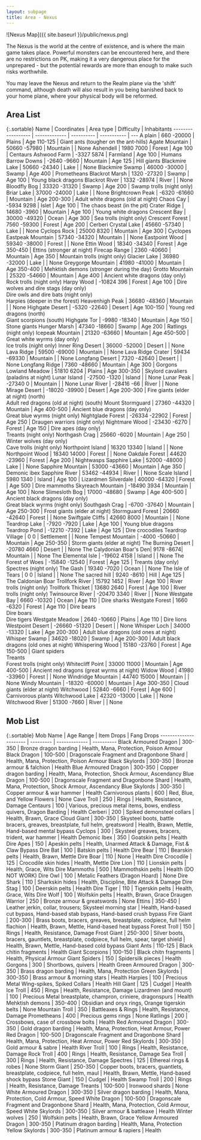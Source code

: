 ```yaml
---
layout: subpage
title: Area - Nexus
---
```


![Nexus Map]({{ site.baseurl }}/public/nexus.png)

The Nexus is the world at the centre of existence, and is where the main game
takes place.  Powerful monsters can be encountered here, and there are no
restrictions on PK, making it a very dangerous place for the unprepared - but
the potential rewards are more than enough to make such risks worthwhile.

You may leave the Nexus and return to the Realm plane via the 'shift' command,
although death will also result in you being banished back to your home plane,
where your physical body will be reformed.

## Area List

{:.sortable}
Name               | Coordinates   | Area type  | Difficulty  | Inhabitants
------------------ | ------------- | ---------- | ----------- | ---
A plain            | 660 -20000    | Plains     | Age 110-125 | Giant ants (tougher on the ant-hills)
Agate Mountain     | 50660 -57980  | Mountain   |             | None
Ashendell          | 1980 7000     | Forest     | Age 100     | Centaurs
Ashwood Farm       | -3327 5874    | Farmland   | Age 100     | Humans
Barrow Downs       | -2640 -9660   | Mountain   | Age 125     | Hill giants
Blackmire Lake     | 50660 -24340  | Lake       |             | None
Blackmire Swamp    | 46000 -30000  | Swamp      | Age 400     | Prometheans
Blackrot Marsh     | 1320 -27320   | Swamp      | Age 100     | Young black dragons
Blackrot River     | 1332 -28974   | River      |             | None
Bloodfly Bog       | 33320 -31320  | Swamp      | Age 200     | Swamp trolls (night only)
Briar Lake         | 37000 -24000  | Lake       |             | None
Brightcrown Peak   | -6320 -61660  | Mountain   | Age 200-300 | Adult white dragons (old at night)
Chaos Cay          | -5934 9298    | Islet      | Age 100     | The chaos beast (in the pit)
Crater Ridge       | 14680 -3960   | Mountain   | Age 100     | Young white dragons
Crescent Bay       | 30000 -49320  | Ocean      | Age 300     | Sea trolls (night only)
Crescent Forest    | 7560 -59300   | Forest     | Age 200     | Cerberi
Crystal Lake       | 45660 -57340  | Lake       |             | None
Cyclops Rock       | 25000 8320    | Mountain   | Age 300     | Cyclopes
Eastpeak Mountain  | 57340 -34320  | Mountain   |             | None
Eastpoint Wood     | 59340 -38000  | Forest     |             | None
Ettin Wood         | 18340 -34340  | Forest     | Age 350-450 | Ettins (stronger at night)
Firecap Range      | 2360 -40660   | Mountain   | Age 350     | Mountain trolls (night only)
Glacier Lake       | 36980 -32000  | Lake       |             | None
Greygorge Mountain | 41980 -41000  | Mountain   | Age 350-400 | Mehktish demons (stronger during the day)
Grotto Mountain    | 25320 -54660  | Mountain   | Age 400     | Ancient white dragons (day only)<br />Rock trolls (night only)
Harpy Wood         | -10824 396    | Forest     | Age 100     | Dire wolves and dire stags (day only)<br />Dire owls and dire bats (night only)<br />Harpies (deeper in the forest)
Heavenhigh Peak    | 36680 -48360  | Mountain   |             | None
Highgate Desert    | -5320 -22640  | Desert     | Age 100-150 | Young red dragons (north)<br />Giant scorpions (south)
Highgate Tor       | -9980 -18340  | Mountain   | Age 150     | Stone giants
Hunger Marsh       | 47340 -18660  | Swamp      | Age 200     | Ratlings (night only)
Icepeak Mountain   | 21320 -63660  | Mountain   | Age 450-500 | Great white wyrms (day only)<br />Ice trolls (night only)
Inner Ring Desert  | 36000 -52000  | Desert     |             | None
Lava Ridge         | 59500 -69000  | Mountain   |             | None
Lava Ridge Crater  | 59434 -69330  | Mountain   |             | None
Longfang Desert    | 7320 -42640   | Desert     |             | None
Longfang Ridge     | 7360 -48660   | Mountain   | Age 300     | Gorgons
Lowland Meadow     | 51810 6204    | Plains     | Age 300-350 | Skylord cavaliers (paladins at night)
Lunar Island       | -27500 -1320  | Island     |             | None
Lunar Peak         | -27340 0      | Mountain   |             | None
Lunar River        | -28416 -66    | River      |             | None
Mirage Desert      | -18020 -39900 | Desert     | Age 200-300 | Fire giants (elder at night) (north)<br />Adult red dragons (old at night) (south)
Mount Stormguard   | 27360 -44320  | Mountain   | Age 400-500 | Ancient blue dragons (day only)<br />Great blue wyrms (night only)
Nightglade Forest  | -26334 -22902 | Forest     | Age 250     | Draugen warriors (night only)
Nightmare Wood     | -23430 -6270  | Forest     | Age 150     | Dire apes (day only)<br />Treants (night only)
Northgash Crag     | 25660 -6020   | Mountain   | Age 250     | Winter wolves (day only)<br />Cave trolls (night only)
Northpoint Island  | 16320 13340   | Island     |             | None
Northpoint Wood    | 18340 14000   | Forest     |             | None
Oakdale Forest     | 44620 -23960  | Forest     | Age 200     | Nightwasps
Sapphire Lake      | 52000 -48000  | Lake       |             | None
Sapphire Mountain  | 53000 -43660  | Mountain   | Age 350     | Demonic ibex
Sapphire River     | 53462 -44934  | River      |             | None
Scale Island       | 5980 1340     | Island     | Age 100     | Lizardmen
Silverdale         | 40000 -64320  | Forest     | Age 500     | Dire mammoths
Skyreach Mountain  | -18490 3934   | Mountain   | Age 100     | None
Slimesloth Bog     | 17000 -48680  | Swamp      | Age 400-500 | Ancient black dragons (day only)<br />Great black wyrms (night only)
Southgash Crag     | -6700 -37640  | Mountain   | Age 250-300 | Frost giants (elder at night)
Stormguard Forest  | 20660 -42640  | Forest     |             | None
Swiftgale Cliffs   | 42660 8000    | Mountain   |             | None
Teardrop Lake      | -7920 -7920   | Lake       | Age 100     | Young blue dragons
Teardrop Pond      | -12210 -7392  | Lake       | Age 125     | Dire crocodiles
Teardrop Village   | 0 0           | Settlement |             | None
Tempest Mountain   | -4000 -50660  | Mountain   | Age 250-350 | Storm giants (elder at night)
The Burning Desert | -20780 4660   | Desert     |             | None
The Calydonian Boar's Den| 9178 -8674| Mountain |             | None
The Elemental Isle | -19602 4158   | Island     |             | None
The Forest of Woes | -15840 -12540 | Forest     | Age 125     | Treants (day only)<br />Spectres (night only)
The Gash           | 19340 -7020   | Ocean      |             | None
The Isle of Tears  | 0 0           | Island     |             | None
The sacred hill    | 9240 -8610    | Hill       | Age 125     | The Caldonian Boar
Trollfork River    | 15792 1452    | River      | Age 100     | River trolls (night only)
Trollfork Thicket  | 13680 2640    | Forest     | Age 100     | River trolls (night only)
Twinsource River   | -20470 3340   | River      |             | None
Westgate Bay       | 6660 -10320   | Ocean      | Age 110     | Dire sharks
Westgate Forest    | 1660 -6320    | Forest     | Age 110     | Dire bears<br />Dire boars<br />Dire tigers
Westgate Meadow    | 2640 -10660   | Plains     | Age 110     | Dire lions
Westpoint Desert   | -26660 -51320 | Desert     |             | None
Whisper Loch       | 34000 -13320  | Lake       | Age 200-300 | Adult blue dragons (old ones at night)
Whisper Swamp      | 34620 -18020  | Swamp      | Age 200-300 | Adult black dragons (old ones at night)
Whispering Wood    | 15180 -23760  | Forest     | Age 150-500 | Giant spiders<br />Treants<br />Forest trolls (night only)
Whitecliff Point   | 33000 11000   | Mountain   | Age 400-500 | Ancient red dragons (great wyrms at night)
Widow Wood         | 41980 -33960  | Forest     |             | None
Windridge Mountain | 44740 15000   | Mountain   |             | None
Windy Mountain     | -18320 -60000 | Mountain   | Age 300-350 | Cloud giants (elder at night)
Witchwood          | 52840 -6660   | Forest     | Age 600     | Carnivorous plants
Witchwood Lake     | 42320 -13000  | Lake       |             | None
Witchwood River    | 51300 -7660   | River      |             | None

## Mob List

{:.sortable}
Mob Name               | Age Range | Item Drops    | Fang Drops
---------------------- | --------- | ------------- | ----------
Black Armoured Dragon  | 300-350   | Bronze dragon barding | Health, Mana, Protection, Poison Armour
Black Dragon           | 100-500   | Dragonscale Fragment and Dragonbone Shard | Health, Mana, Protection, Poison Armour
Black Skylords         | 300-350   | Bronze armour & falchion | Health
Blue Armoured Dragon   | 300-350   | Copper dragon barding | Health, Mana, Protection, Shock Armour, Ascendancy
Blue Dragon            | 100-500   | Dragonscale Fragment and Dragonbone Shard | Health, Mana, Protection, Shock Armour, Ascendancy
Blue Skylords          | 300-350   | Copper armour & war hammer | Health
Carnivorous plants     | 600       | Red, Blue, and Yellow Flowers | None
Cave Troll             | 250       | Rings | Health, Resistance, Damage
Centaurs               | 100       | Various, precious metal items, bows, endless quivers, Dragon Barding | Health
Cerberi                | 200       | Spiked demonsteel collars | Health, Brawn, Grace
Cloud Giant            | 300-350   | Skysteel boots, battle bracers, greaves, breastplate, full helm, greatsword | Health, Brawn, Mettle, Hand-based mental bypass
Cyclops                | 300       | Skysteel greaves, bracers, trident, war hammer | Health
Demonic Ibex           | 350       | Goatskin pelts | Health
Dire Apes              | 150       | Apeskin pelts | Health, Unarmed Attack & Damage, Fist & Claw Bypass
Dire Bat               | 100       | Batskin pelts | Health
Dire Bear              | 110       | Bearskin pelts | Health, Brawn, Mettle
Dire Boar              | 110       | None | Health
Dire Crocodile         | 125       | Crocodile skin hides | Health, Mettle
Dire Lion              | 110       | Lionskin pelts | Health, Grace, Wits
Dire Mammoths          | 500       | Mammothskin pelts | Health (DO NOT WORK)
Dire Owl               | 100       | Metalic Feathers (Dragon Hoard) | None
Dire Shark             | 110       | Sharkskin hides | Health, Discipline, Bite Attack & Damage
Dire Stag              | 100       | Deerskin pelts | Health
Dire Tiger             | 110       | Tigerskin pelts | Health, Grace, Wits
Dire Wolf              | 100       | Wolfskin pelts | Health, Brawn, Grace
Draugen Warrior        | 250       | Bronze armour & greatswords | None
Ettins                 | 350-450   | Leather jerkin, collar, trousers; Skysteel morning star | Health, Hand-based cut bypass, Hand-based stab bypass, Hand-based crush bypass
Fire Giant             | 200-300   | Brass boots, bracers, greaves, breastplate, codpiece, full helm flachion  | Health, Brawn, Mettle, Hand-based heat bypass
Forest Troll           | 150       | Rings | Health, Resistance, Damage
Frost Giant            | 250-300   | Silver boots, bracers, gauntlets, breastplate, codpiece, full helm, spear, target shield | Health, Brawn, Mettle, Hand-based cold bypass
Giant Ants             | 110-125   | Black chitin fragments | Health
Giant Scorpions        | 100-150   | Black chitn fragments | Health, Physical Armour
Giant Spiders          | 150       | Spidersilk pieces | Health
Gorgons                | 300       | Shortbows, quivers | Health
Green Armoured Dragon  | 300-350   | Brass dragon barding | Health, Mana, Protection
Green Skylords         | 300-350   | Brass armour & morning stars | Health
Harpies                | 100       | Precious Metal Wing-spikes, Spiked Collars | Health
Hill Giant             | 125       | Cudgel | Health
Ice Troll              | 450       | Rings | Health, Resistance, Damage
Lizardmen (and mount)  | 100       | Precious Metal breastplate, champron, criniere, dragonspurs | Health
Mehktish demons        | 350-400   | Obsidian and onyx rings, Orange tigerskin belts | None
Mountain Troll         | 350       | Battleaxes & Rings | Health, Resistance, Damage
Prometheans            | 400       | Precious gems rings | None
Ratlings               | 200       | Crossbows, case of crossbow bolts | Health
Red Armoured Dragon    | 300-350   | Gold dragon barding | Health, Mana, Protection, Heat Armour, Power
Red Dragon             | 100-500   | Dragonscale Fragment and Dragonbone Shard | Health, Mana, Protection, Heat Armour, Power
Red Skylords           | 300-350   | Gold armour & sabre | Health
River Troll            | 100       | Rings | Health, Resistance, Damage
Rock Troll             | 400       | Rings | Health, Resistance, Damage
Sea Troll              | 300       | Rings | Health, Resistance, Damage
Spectres               | 125       | Ethereal rings & robes | None
Storm Giant            | 250-350   | Copper boots, bracers, guantlets, breastplate, codpiece, full helm, maul | Health, Brawn, Mettle, Hand-based shock bypass
Stone Giant            | 150       | Cudgel | Health
Swamp Troll            | 200       | Rings | Health, Resistance, Damage
Treants                | 100-500   | Ironwood shards | None
White Armoured Dragon  | 300-350   | Silver dragon barding | Health, Mana, Protection, Cold Armour, Speed
White Dragon           | 100-500   | Dragonscale Fragment and Dragonbone Shard | Health, Mana, Protection, Cold Armour, Speed
White Skylords         | 300-350   | Silver armour & battleaxe | Health
Winter wolves          | 250       | Wolfskin pelts | Health, Brawn, Grace
Yellow Armoured Dragon | 300-350   | Platinum dragon barding | Health, Mana, Protection
Yellow Skylords        | 300-350   | Platinum armour & rapiers | Health
